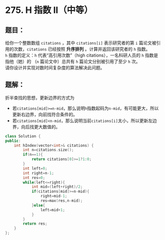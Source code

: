 # 275. H 指数 II（中等）
## 题目：
给你一个整数数组 `citations` ，其中 `citations[i]` 表示研究者的第 `i` 篇论文被引用的次数，`citations` 已经按照 **升序排列** 。计算并返回该研究者的 `h` 指数。\
`h` 指数的定义：`h` 代表“高引用次数”（high citations），一名科研人员的 `h` 指数是指他（她）的 （`n` 篇论文中）总共有 `h` 篇论文分别被引用了至少 `h` 次。\
请你设计并实现对数时间复杂度的算法解决此问题。
## 题解：
折半查找的思想，更新边界的方式为
* 若`citations[mid]>=n-mid`，那么说明`h`指数起码为`n-mid`，有可能更大，所以更新右边界，向前找符合条件的。
* 若`citations[mid]<n-mid`，那么说明当前`citations[i]`太小，所以更新左边界，向后找更大数值的。
```c++
class Solution {
public:
    int hIndex(vector<int>& citations) {
        int n=citations.size();
        if(n==1){
            return citations[0]>=1?1:0;
        }
        int left=0;
        int right=n-1;
        int res=0;
        while(left<=right){
            int mid=(left+right)/2;
            if(citations[mid]>=n-mid){
                right=mid-1;
                res=max(res,n-mid);
            }else{
                left=mid+1;
            }
        }
        return res;
    }
}; 
```